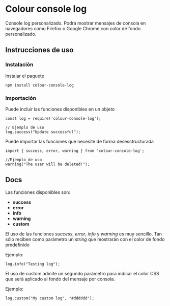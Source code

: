 # Colour console log

Console log personalizado. Podrá mostrar mensajes de consola en navegadores como Firefox o Google Chrome con color de fondo personalizado.

## Instrucciones de uso

### Instalación

Instalar el paquete

```
npm install colour-console-log
``` 

### Importación

Puede incluir las funciones disponibles en un objeto
```
const log = require('colour-console-log');

// Ejemplo de uso
log.success("Update successful");
```

Puede importar las funciones que necesite de forma desesctructurada
```
import { success, error, warning } from 'colour-console-log';

//Ejemplo de uso
warning("The user will be deleted!");
```

## Docs

Las funciones disponibles son:

- **success**
- **error**
- **info**
- **warning**
- **custom**

El uso de las funciones *success*, *error*, *info* y *warning* es muy sencillo. Tan sólo reciben como parámetro un *string* que mostrarán con el color de fondo predefinido

Ejemplo:
```
log.info("Testing log");
```

El uso de custom admite un segundo parámetro para indicar el color CSS que será aplicado al fondo del mensaje por consola.

Ejemplo:
```
log.custom("My custom log", "#dddddd");
```